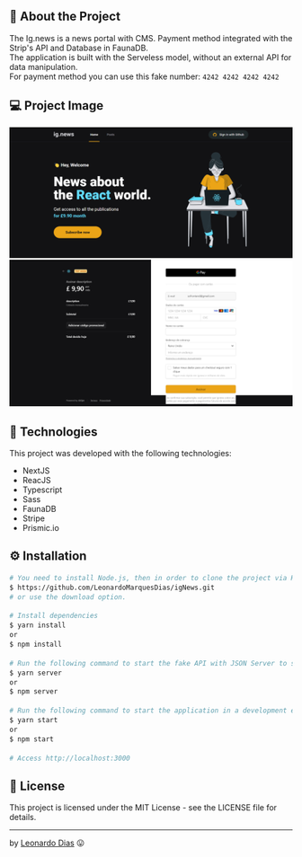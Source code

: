 ## 🚀 About the Project
The Ig.news is a news portal with CMS. Payment method integrated with the Strip's API and Database in FaunaDB.
<br/>
The application is built with the Serveless model, without an external API for data manipulation.
<br/>
For payment method you can use this fake number: ``` 4242 4242 4242 4242 ```

## 💻 Project Image

<div align="center">
   <img src="src/assets/ignews.png" alt="Ig.news"/> 
   </br>
   <img src="src/assets/ignewspayment.png" alt="Ig.news Payment"/> 
</div>

## 🧰 Technologies
This project was developed with the following technologies:
* NextJS
* ReacJS
* Typescript
* Sass
* FaunaDB
* Stripe
* Prismic.io

## ⚙️ Installation
```bash
# You need to install Node.js, then in order to clone the project via HTTPS, run this command:
$ https://github.com/LeonardoMarquesDias/igNews.git
# or use the download option.

# Install dependencies
$ yarn install
or
$ npm install

# Run the following command to start the fake API with JSON Server to simulate an API that has foods information:
$ yarn server
or
$ npm server

# Run the following command to start the application in a development environment:
$ yarn start
or
$ npm start

# Access http://localhost:3000 
```

## 📝 License

This project is licensed under the MIT License - see the LICENSE file for details.

---

by [Leonardo Dias](https://github.com/LeonardoMarquesDias) 😛
